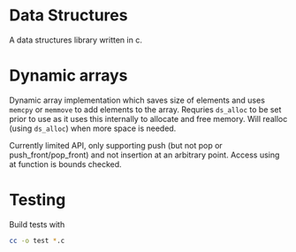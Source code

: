 # Data Structures

A data structures library written in c.

# Dynamic arrays

Dynamic array implementation which saves size of elements and uses `memcpy` or `memmove` to add elements to the array.
Requries `ds_alloc` to be set prior to use as it uses this internally to allocate and free memory.
Will realloc (using `ds_alloc`) when more space is needed.

Currently limited API, only supporting push (but not pop or push_front/pop_front) and not insertion at an arbitrary point.
Access using at function is bounds checked.

# Testing

Build tests with 
```sh
cc -o test *.c
```
